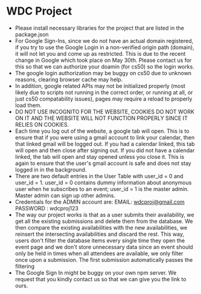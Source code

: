 # WDC Project

- Please install necessary libraries for the project that are listed in the package.json
- For Google Sign-Ins, since we do not have an actual domain registered, if you try to use the Google Login in a non-verified origin path (domain), it will not let you and come up as restricted. This is due to the recent change in Google which took place on May 30th. Please contact us for this so that we can authorize your doamin (for cs50) so the login works.
- The google login authorization may be buggy on cs50 due to unknown reasons, clearing browser cache may help.
- In addition, google related APIs may not be initialized properly (most likely due to scripts not running in the correct order, or running at all, or just cs50 compatability issues), pages may require a reload to properly load them.
- DO NOT USE INCOGNITO FOR THE WEBSITE, COOKIES DO NOT WORK ON IT AND THE WEBSITE WILL NOT FUNCTION PROPERLY SINCE IT RELIES ON COOKIES.
- Each time you log out of the website, a google tab will open. This is to ensure that if you were using a gmail account to link your calendar, then that linked gmail will be logged out. If you had a calendar linked, this tab will open and then close after signing out. If you did not have a calendar linked, the tab will open and stay opened unless you close it. This is again to ensure that the user's gmail account is safe and does not stay logged in in the background.
- There are two default entries in the User Table with user_id = 0 and user_id = 1. user_id = 0 contains dummy information about anonymous user when he subscribes to an event; user_id = 1  is the master admin. Master admin can sign up other admins.
- Credentials for the ADMIN account are: EMAIL: wdcproj@gmail.com  PASSWORD : wdcproj123 
- The way our project works is that as a user submits their availability, we get all the existing submissions and delete them from the database. We then compare the existing availabilities with the new availabilities, we reinsert the intersecting availabilities and discard the rest. This way, users don't filter the database items every single time they open the event page and we don't store unnecessary data since an event should only be held in times when all attendees are available, we only filter once upon a submission. The first submission automatically passes the filtering 
- The Google Sign In might be buggy on your own npm server. We request that you kindly contact us so that we can give you the link to ours.
